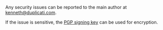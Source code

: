 Any security issues can be reported to the main author at kenneth@duplicati.com.

If the issue is sensitive, the [PGP signing key](https://pgp.mit.edu/pks/lookup?op=get&search=0xC20E90473DAC703D) can be used for encryption.
